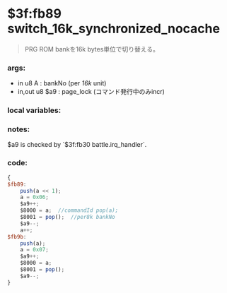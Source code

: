 ﻿
# $3f:fb89 switch_16k_synchronized_nocache
> PRG ROM bankを16k bytes単位で切り替える。

### args:
+	in u8 A : bankNo (per _16k_ unit)
+	in,out u8 $a9 : page_lock (コマンド発行中のみincr)

### local variables:

### notes:
$a9 is checked by `$3f:fb30 battle.irq_handler`.

### code:
```js
{
$fb89:
	push(a << 1);
	a = 0x06;
	$a9++;
	$8000 = a;	//commandId	pop(a);
	$8001 = pop();	//per8k bankNo
	$a9--;
	a++;
$fb9b:
	push(a);
	a = 0x07;
	$a9++;
	$8000 = a;
	$8001 = pop();
	$a9--;
}
```	




